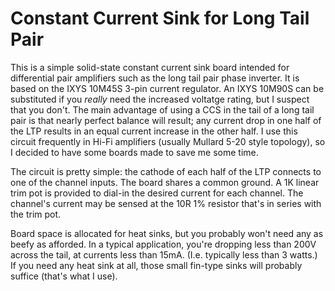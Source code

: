 # Constant Current Sink for Long Tail Pair

This is a simple solid-state constant current sink board intended for differential pair amplifiers such as the long tail pair phase inverter.
It is based on the IXYS 10M45S 3-pin current regulator.
An IXYS 10M90S can be substituted if you _really_ need the increased voltatge rating, but I suspect that you don't.
The main advantage of using a CCS in the tail of a long tail pair is that nearly perfect balance will result;
any current drop in one half of the LTP results in an equal current increase in the other half.
I use this circuit frequently in Hi-Fi amplifiers (usually Mullard 5-20 style topology), so I decided to have some boards made to save me some time.

The circuit is pretty simple: the cathode of each half of the LTP connects to one of the channel inputs.
The board shares a common ground.  A 1K linear trim pot is provided to dial-in the desired current for each channel.
The channel's current may be sensed at the 10R 1% resistor that's in series with the trim pot.

Board space is allocated for heat sinks, but you probably won't need any as beefy as afforded.
In a typical application, you're dropping less than 200V across the tail, at currents less than 15mA.
(I.e. typically less than 3 watts.)
If you need any heat sink at all, those small fin-type sinks will probably suffice (that's what I use).
